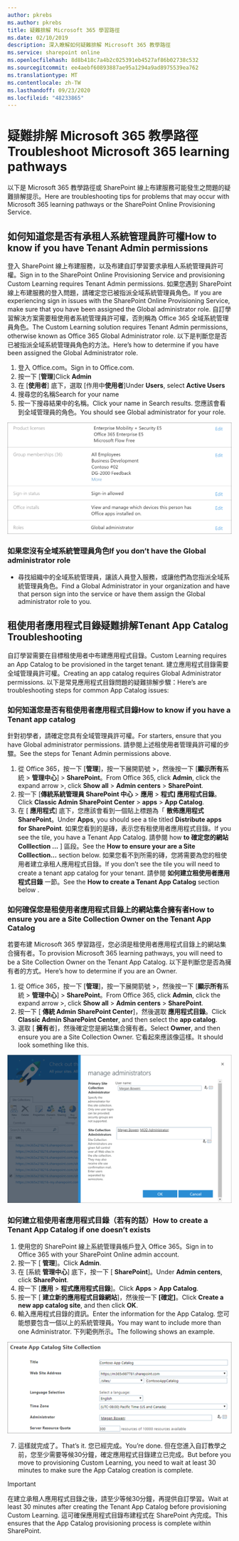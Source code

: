 ```yaml
---
author: pkrebs
ms.author: pkrebs
title: 疑難排解 Microsoft 365 學習路徑
ms.date: 02/10/2019
description: 深入瞭解如何疑難排解 Microsoft 365 教學路徑
ms.service: sharepoint online
ms.openlocfilehash: 8d8b418c7a4b2c025391eb4527af86b02738c532
ms.sourcegitcommit: ee4aebf60893887ae95a1294a9ad8975539ea762
ms.translationtype: MT
ms.contentlocale: zh-TW
ms.lasthandoff: 09/23/2020
ms.locfileid: "48233865"
---
```

# <a name="troubleshoot-microsoft-365-learning-pathways"></a><span data-ttu-id="a7745-103">疑難排解 Microsoft 365 教學路徑</span><span class="sxs-lookup"><span data-stu-id="a7745-103">Troubleshoot Microsoft 365 learning pathways</span></span>

<span data-ttu-id="a7745-104">以下是 Microsoft 365 教學路徑或 SharePoint 線上布建服務可能發生之問題的疑難排解提示。</span><span class="sxs-lookup"><span data-stu-id="a7745-104">Here are troubleshooting tips for problems that may occur with Microsoft 365 learning pathways or the SharePoint Online Provisioning Service.</span></span>

## <a name="how-to-know-if-you-have-tenant-admin-permissions"></a><span data-ttu-id="a7745-105">如何知道您是否有承租人系統管理員許可權</span><span class="sxs-lookup"><span data-stu-id="a7745-105">How to know if you have Tenant Admin permissions</span></span>

<span data-ttu-id="a7745-106">登入 SharePoint 線上布建服務，以及布建自訂學習要求承租人系統管理員許可權。</span><span class="sxs-lookup"><span data-stu-id="a7745-106">Sign in to the SharePoint Online Provisioning Service and provisioning Custom Learning requires Tenant Admin permissions.</span></span> <span data-ttu-id="a7745-107">如果您遇到 SharePoint 線上布建服務的登入問題，請確定您已被指派全域系統管理員角色。</span><span class="sxs-lookup"><span data-stu-id="a7745-107">If you are experiencing sign in issues with the SharePoint Online Provisioning Service, make sure that you have been assigned the Global administrator role.</span></span> <span data-ttu-id="a7745-108">自訂學習解決方案需要租使用者系統管理員許可權，否則稱為 Office 365 全域系統管理員角色。</span><span class="sxs-lookup"><span data-stu-id="a7745-108">The Custom Learning solution requires Tenant Admin permissions, otherwise known as Office 365 Global Administrator role.</span></span> <span data-ttu-id="a7745-109">以下是判斷您是否已被指派全域系統管理員角色的方法。</span><span class="sxs-lookup"><span data-stu-id="a7745-109">Here’s how to determine if you have been assigned the Global Administrator role.</span></span>

1.  <span data-ttu-id="a7745-110">登入 Office.com。</span><span class="sxs-lookup"><span data-stu-id="a7745-110">Sign in to Office.com.</span></span>
2.  <span data-ttu-id="a7745-111">按一下 [**管理**]</span><span class="sxs-lookup"><span data-stu-id="a7745-111">Click **Admin**</span></span>
3.  <span data-ttu-id="a7745-112">在 [**使用者**] 底下，選取 [作用中**使用者**]</span><span class="sxs-lookup"><span data-stu-id="a7745-112">Under **Users**, select **Active Users**</span></span>
4.  <span data-ttu-id="a7745-113">搜尋您的名稱</span><span class="sxs-lookup"><span data-stu-id="a7745-113">Search for your name</span></span>
5.  <span data-ttu-id="a7745-114">按一下搜尋結果中的名稱。</span><span class="sxs-lookup"><span data-stu-id="a7745-114">Click your name in Search results.</span></span> <span data-ttu-id="a7745-115">您應該會看到全域管理員的角色。</span><span class="sxs-lookup"><span data-stu-id="a7745-115">You should see Global administrator for your role.</span></span>

![cg-globaladminrole.png](media/cg-globaladminrole.png)

### <a name="if-you-dont-have-the-global-administrator-role"></a><span data-ttu-id="a7745-117">如果您沒有全域系統管理員角色</span><span class="sxs-lookup"><span data-stu-id="a7745-117">If you don’t have the Global administrator role</span></span>
- <span data-ttu-id="a7745-118">尋找組織中的全域系統管理員，讓該人員登入服務，或讓他們為您指派全域系統管理員角色。</span><span class="sxs-lookup"><span data-stu-id="a7745-118">Find a Global Administrator in your organization and have that person sign into the service or have them assign the Global administrator role to you.</span></span>

## <a name="tenant-app-catalog-troubleshooting"></a><span data-ttu-id="a7745-119">租使用者應用程式目錄疑難排解</span><span class="sxs-lookup"><span data-stu-id="a7745-119">Tenant App Catalog Troubleshooting</span></span>
<span data-ttu-id="a7745-120">自訂學習需要在目標租使用者中布建應用程式目錄。</span><span class="sxs-lookup"><span data-stu-id="a7745-120">Custom Learning requires an App Catalog to be provisioned in the target tenant.</span></span> <span data-ttu-id="a7745-121">建立應用程式目錄需要全域管理員許可權。</span><span class="sxs-lookup"><span data-stu-id="a7745-121">Creating an app catalog requires Global Administrator permissions.</span></span> <span data-ttu-id="a7745-122">以下是常見應用程式目錄問題的疑難排解步驟：</span><span class="sxs-lookup"><span data-stu-id="a7745-122">Here’s are troubleshooting steps for common App Catalog issues:</span></span>

### <a name="how-to-know-if-you-have-a-tenant-app-catalog"></a><span data-ttu-id="a7745-123">如何知道您是否有租使用者應用程式目錄</span><span class="sxs-lookup"><span data-stu-id="a7745-123">How to know if you have a Tenant app catalog</span></span> 
<span data-ttu-id="a7745-124">針對初學者，請確定您具有全域管理員許可權。</span><span class="sxs-lookup"><span data-stu-id="a7745-124">For starters, ensure that you have Global administrator permissions.</span></span> <span data-ttu-id="a7745-125">請參閱上述租使用者管理員許可權的步驟。</span><span class="sxs-lookup"><span data-stu-id="a7745-125">See the steps for Tenant Admin permissions above.</span></span>

1. <span data-ttu-id="a7745-126">從 Office 365，按一下 [**管理**]，按一下展開箭號 >，然後按一下 [**顯示所有**系統  >  **管理中心**]  >  **SharePoint**。</span><span class="sxs-lookup"><span data-stu-id="a7745-126">From Office 365, click **Admin**, click the expand arrow >, click **Show all** > **Admin centers** > **SharePoint**.</span></span>
2. <span data-ttu-id="a7745-127">按一下 [**傳統系統管理員 SharePoint 中心**  >  **應用**  >  **程式] 應用程式目錄**。</span><span class="sxs-lookup"><span data-stu-id="a7745-127">Click **Classic Admin SharePoint Center** > **apps** > **App Catalog**.</span></span>
3. <span data-ttu-id="a7745-128">在 [ **應用程式**] 底下，您應該會看到一個貼上標題為「 **散佈應用程式 SharePoint**。</span><span class="sxs-lookup"><span data-stu-id="a7745-128">Under **Apps**, you should see a tile titled **Distribute apps for SharePoint**.</span></span> <span data-ttu-id="a7745-129">如果您看到的是磚，表示您有租使用者應用程式目錄。</span><span class="sxs-lookup"><span data-stu-id="a7745-129">If you see the tile, you have a Tenant App Catalog.</span></span> <span data-ttu-id="a7745-130">請參閱 how **to 確定您的網站 Colllection ...** ] 區段。</span><span class="sxs-lookup"><span data-stu-id="a7745-130">See the **How to ensure your are a Site Colllection...** section below.</span></span> <span data-ttu-id="a7745-131">如果您看不到所需的磚，您將需要為您的租使用者建立承租人應用程式目錄。</span><span class="sxs-lookup"><span data-stu-id="a7745-131">If you don’t see the tile you will need to create a tenant app catalog for your tenant.</span></span> <span data-ttu-id="a7745-132">請參閱 **如何建立租使用者應用程式目錄** 一節。</span><span class="sxs-lookup"><span data-stu-id="a7745-132">See the **How to create a Tenant App Catalog** section below .</span></span>

### <a name="how-to-ensure-you-are-a-site-collection-owner-on-the-tenant-app-catalog"></a><span data-ttu-id="a7745-133">如何確保您是租使用者應用程式目錄上的網站集合擁有者</span><span class="sxs-lookup"><span data-stu-id="a7745-133">How to ensure you are a Site Collection Owner on the Tenant App Catalog</span></span> 
<span data-ttu-id="a7745-134">若要布建 Microsoft 365 學習路徑，您必須是租使用者應用程式目錄上的網站集合擁有者。</span><span class="sxs-lookup"><span data-stu-id="a7745-134">To provision Microsoft 365 learning pathways, you will need to be a Site Collection Owner on the Tenant App Catalog.</span></span> <span data-ttu-id="a7745-135">以下是判斷您是否為擁有者的方式。</span><span class="sxs-lookup"><span data-stu-id="a7745-135">Here’s how to determine if you are an Owner.</span></span>

1. <span data-ttu-id="a7745-136">從 Office 365，按一下 [**管理**]，按一下展開箭號 >，然後按一下 [**顯示所有**系統  >  **管理中心**]  >  **SharePoint**。</span><span class="sxs-lookup"><span data-stu-id="a7745-136">From Office 365, click **Admin**, click the expand arrow >, click **Show all** > **Admin centers** > **SharePoint**.</span></span>
2. <span data-ttu-id="a7745-137">按一下 [ **傳統 Admin SharePoint Center**]，然後選取 **應用程式目錄**。</span><span class="sxs-lookup"><span data-stu-id="a7745-137">Click **Classic Admin SharePoint Center**, and then select the **app catalog**.</span></span>
3. <span data-ttu-id="a7745-138">選取 [ **擁有**者]，然後確定您是網站集合擁有者。</span><span class="sxs-lookup"><span data-stu-id="a7745-138">Select **Owner**, and then ensure you are a Site Collection Owner.</span></span> <span data-ttu-id="a7745-139">它看起來應該像這樣。</span><span class="sxs-lookup"><span data-stu-id="a7745-139">It should look something like this.</span></span>
 
![cg-sitecollectionowner.png](media/cg-sitecollectionowner.png)

### <a name="how-to-create-a-tenant-app-catalog-if-one-doesnt-exists"></a><span data-ttu-id="a7745-141">如何建立租使用者應用程式目錄（若有的話）</span><span class="sxs-lookup"><span data-stu-id="a7745-141">How to create a Tenant App Catalog if one doesn’t exists</span></span> 
1. <span data-ttu-id="a7745-142">使用您的 SharePoint 線上系統管理員帳戶登入 Office 365。</span><span class="sxs-lookup"><span data-stu-id="a7745-142">Sign in to Office 365 with your SharePoint Online admin account.</span></span>
2. <span data-ttu-id="a7745-143">按一下 [ **管理**]。</span><span class="sxs-lookup"><span data-stu-id="a7745-143">Click **Admin**.</span></span>
3. <span data-ttu-id="a7745-144">在 [系統 **管理中心**] 底下，按一下 [ **SharePoint**]。</span><span class="sxs-lookup"><span data-stu-id="a7745-144">Under **Admin centers**, click **SharePoint**.</span></span> 
4. <span data-ttu-id="a7745-145">按一下 [**應用**  >  **程式應用程式目錄**]。</span><span class="sxs-lookup"><span data-stu-id="a7745-145">Click **Apps** > **App Catalog**.</span></span>
5. <span data-ttu-id="a7745-146">按一下 [ **建立新的應用程式目錄網站**]，然後按一下 **[確定]**。</span><span class="sxs-lookup"><span data-stu-id="a7745-146">Click **Create a new app catalog site**, and then click **OK**.</span></span> 
6.  <span data-ttu-id="a7745-147">輸入應用程式目錄的資訊。</span><span class="sxs-lookup"><span data-stu-id="a7745-147">Enter the information for the App Catalog.</span></span> <span data-ttu-id="a7745-148">您可能想要包含一個以上的系統管理員。</span><span class="sxs-lookup"><span data-stu-id="a7745-148">You may want to include more than one Administrator.</span></span> <span data-ttu-id="a7745-149">下列範例所示。</span><span class="sxs-lookup"><span data-stu-id="a7745-149">The following shows an example.</span></span>  

![cg-appcatalogfinish.png](media/cg-appcatalogfinish.png)

7.  <span data-ttu-id="a7745-151">這樣就完成了。</span><span class="sxs-lookup"><span data-stu-id="a7745-151">That’s it.</span></span> <span data-ttu-id="a7745-152">您已經完成。</span><span class="sxs-lookup"><span data-stu-id="a7745-152">You’re done.</span></span> <span data-ttu-id="a7745-153">但在您進入自訂教學之前，您至少需要等候30分鐘，確定應用程式目錄建立已完成。</span><span class="sxs-lookup"><span data-stu-id="a7745-153">But before you move to provisioning Custom Learning, you need to wait at least 30 minutes to make sure the App Catalog creation is complete.</span></span> 

> [!IMPORTANT]
> <span data-ttu-id="a7745-154">在建立承租人應用程式目錄之後，請至少等候30分鐘，再提供自訂學習。</span><span class="sxs-lookup"><span data-stu-id="a7745-154">Wait at least 30 minutes after creating the Tenant App Catalog before provisioning Custom Learning.</span></span> <span data-ttu-id="a7745-155">這可確保應用程式目錄布建程式在 SharePoint 內完成。</span><span class="sxs-lookup"><span data-stu-id="a7745-155">This ensures that the App Catalog provisioning process is complete within SharePoint.</span></span> 